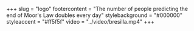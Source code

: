+++
slug = "logo"
footercontent = "The number of people predicting the end of Moor's Law doubles every day"
stylebackground = "#000000"
styleaccent = "#ff5f5f"
video = "../video/bresilla.mp4"
+++
